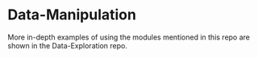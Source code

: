 # Data-Manipulation

More in-depth examples of using the modules mentioned in this repo are shown in the Data-Exploration repo. 
